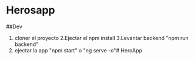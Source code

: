 # Herosapp

##Dev
1. cloner el proyecto
2.Ejectar el npm install
3.Levantar backend "npm run backend"
5. ejectar la app "npm start" o "ng serve -o"#   H e r o A p p  
 